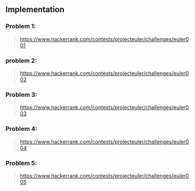 ## Implementation

### Problem 1:
> https://www.hackerrank.com/contests/projecteuler/challenges/euler001
### problem 2:
> https://www.hackerrank.com/contests/projecteuler/challenges/euler002
### Problem 3:
> https://www.hackerrank.com/contests/projecteuler/challenges/euler003
### Problem 4:
> https://www.hackerrank.com/contests/projecteuler/challenges/euler004
### Problem 5:
> https://www.hackerrank.com/contests/projecteuler/challenges/euler005
